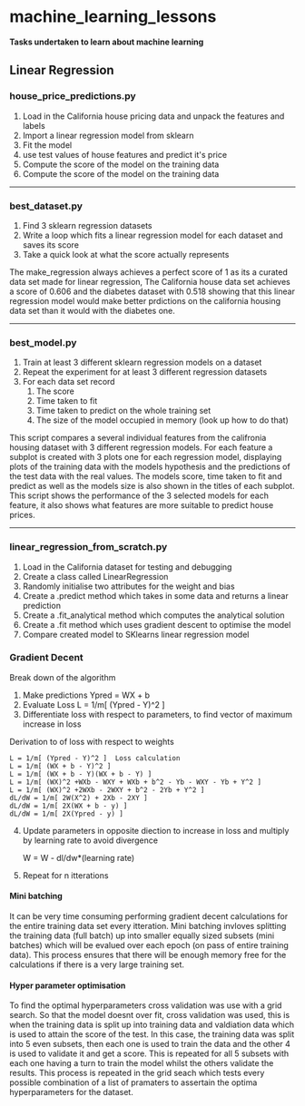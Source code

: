 # machine_learning_lessons
**Tasks undertaken to learn about machine learning**

## Linear Regression
### **house_price_predictions.py**
1. Load in the California house pricing data and unpack the features and labels
2. Import a linear regression model from sklearn
3. Fit the model
4. use test values of house features and predict it's price
5. Compute the score of the model on the training data
6. Compute the score of the model on the training data

---

### **best_dataset.py**
1. Find 3 sklearn regression datasets
2. Write a loop which fits a linear regression model for each dataset and saves its score
3. Take a quick look at what the score actually represents

The make_regression always achieves a perfect score of 1 as its a curated data set made for linear regression, The California house data set achieves a score of 0.606 and the diabetes dataset with 0.518 showing that this linear regression model would make better prdictions on the california housing data set than it would with the diabetes one.

---

### **best_model.py**
1. Train at least 3 different sklearn regression models on a dataset
2. Repeat the experiment for at least 3 different regression datasets
3. For each data set record 
    1. The score
    2. Time taken to fit
    3. Time taken to predict on the whole training set
    4. The size of the model occupied in memory (look up how to do that)

This script compares a several individual features from the califronia housing dataset with 3 different regression models. For each feature a subplot is created with 3 plots one for each regression model, displaying plots of the training data with the models hypothesis and the predictions of the test data with the real values. The models score, time taken to fit and predict as well as the models size is also shown in the titles of each subplot. This script shows the performance of the 3 selected models for each feature, it also shows what features are more suitable to predict house prices.

---

### **linear_regression_from_scratch.py**
1. Load in the California dataset for testing and debugging
2. Create a class called LinearRegression
3. Randomly initialise two attributes for the weight and bias
4. Create a .predict method which takes in some data and returns a linear prediction
5. Create a .fit_analytical method which computes the analytical solution
6. Create a .fit method which uses gradient descent to optimise the model
7. Compare created model to SKlearns linear regression model

### Gradient Decent    
Break down of the algorithm
1. Make predictions Ypred = WX + b
2. Evaluate Loss L = 1/m[ (Ypred - Y)^2 ]
3. Differentiate loss with respect to parameters, to find vector of maximum increase in loss

Derivation to of loss with respect to weights
    
    L = 1/m[ (Ypred - Y)^2 ]  Loss calculation
    L = 1/m[ (WX + b - Y)^2 ]
    L = 1/m[ (WX + b - Y)(WX + b - Y) ]
    L = 1/m[ (WX)^2 +WXb - WXY + WXb + b^2 - Yb - WXY - Yb + Y^2 ]
    L = 1/m[ (WX)^2 +2WXb - 2WXY + b^2 - 2Yb + Y^2 ]
    dL/dW = 1/m[ 2W(X^2) + 2Xb - 2XY ]
    dL/dW = 1/m[ 2X(WX + b - y) ]
    dL/dW = 1/m[ 2X(Ypred - y) ]

4. Update parameters in opposite diection to increase in loss and multiply by learning rate to avoid divergence 

    W = W - dl/dw*(learning rate)

5. Repeat for n itterations

#### Mini batching
It can be very time consuming performing gradient decent calculations for the entire training data set every itteration. Mini batching invloves splitting the training data (full batch) up into smaller equally sized subsets (mini batches) which will be evalued over each epoch (on pass of entire training data). This process ensures that there will be enough memory free for the calculations if there is a very large training set.

#### Hyper parameter optimisation
To find the optimal hyperparameters cross validation was use with a grid search. So that the model doesnt over fit, cross validation was used, this is when the training data is split up into training data and valdiation data which is used to attain the score of the test. In this case, the training data was split into 5 even subsets, then each one is used to train the data and the other 4 is used to validate it and get a score. This is repeated for all 5 subsets with each one having a turn to train the model whilst the others validate the results. This process is repeated in the grid seach which tests every possible combination of a list of pramaters to assertain the optima hyperparameters for the dataset.